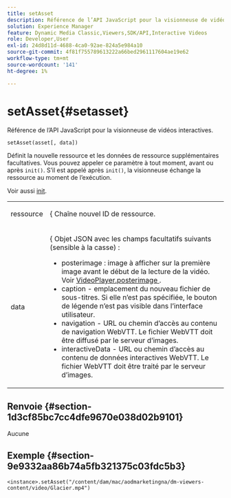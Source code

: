 ```yaml
---
title: setAsset
description: Référence de l’API JavaScript pour la visionneuse de vidéos interactives.
solution: Experience Manager
feature: Dynamic Media Classic,Viewers,SDK/API,Interactive Videos
role: Developer,User
exl-id: 24d8d11d-4688-4ca0-92ae-824a5e984a10
source-git-commit: 4f81f755789613222a66bed2961117604ae19e62
workflow-type: tm+mt
source-wordcount: '141'
ht-degree: 1%

---
```


# setAsset{#setasset}

Référence de l’API JavaScript pour la visionneuse de vidéos interactives.

`setAsset(asset[, data])`

Définit la nouvelle ressource et les données de ressource supplémentaires facultatives. Vous pouvez appeler ce paramètre à tout moment, avant ou après `init()`. S’il est appelé après `init()`, la visionneuse échange la ressource au moment de l’exécution.

Voir aussi [init](../../../c-html5-aem-asset-viewers/c-html5-aem-int-video/c-html5-aem-int-video-javascriptapiref/r-html5-aem-int-video-javascriptapiref-init.md#reference-aee94dd92a28410784f7a1792e28683b).

<table id="table_896DFF34A68A403DB93A6D597461A573"> 
 <tbody> 
  <tr> 
   <td colname="col1"> <p> <span class="codeph"> ressource </span> </p> </td> 
   <td colname="col2"> <p>{ <span class="codeph"> Chaîne </span> nouvel ID de ressource. </p> </td> 
  </tr> 
  <tr> 
   <td colname="col1"> <p> <span class="codeph"> data </span> </p> </td> 
   <td colname="col2"> <p> { <span class="codeph"> Objet JSON </span> avec les champs facultatifs suivants (sensible à la casse) : </p> <p> 
     <ul id="ul_924FB99ACF0F43699CD229593F1C1384"> 
      <li id="li_F3CFEF28BCB7450991EFE0BD4EB28E36"> <span class="codeph"> posterimage </span> : image à afficher sur la première image avant le début de la lecture de la vidéo. Voir <a href="../../../c-html5-aem-asset-viewers/c-html5-aem-int-video/r-html5-aem-int-video-config-attrib/r-html5-aem-int-video-config-attrib-videoplayer-posterimage.md#reference-8e8e2b3e7e9c4ee8b6dadf90cef494f7" format="dita" scope="local"> VideoPlayer.posterimage </a>. </li> 
      <li id="li_D6C3E543C70942C582020780E2DF74C8"> <span class="codeph"> caption </span> - emplacement du nouveau fichier de sous-titres. Si elle n’est pas spécifiée, le bouton de légende n’est pas visible dans l’interface utilisateur. </li> 
      <li id="li_BF866BD7275E450EA08A0E72FAA9D3AE"> <span class="codeph"> navigation </span> - URL ou chemin d’accès au contenu de navigation WebVTT. Le fichier WebVTT doit être diffusé par le serveur d’images. </li> 
      <li id="li_0C0EC5AB00554EC6AA01F60684A40213"> <span class="codeph"> interactiveData </span> - URL ou chemin d’accès au contenu de données interactives WebVTT. Le fichier WebVTT doit être traité par le serveur d’images. </li> 
     </ul> </p> </td> 
  </tr> 
 </tbody> 
</table>

## Renvoie {#section-1d3cf85bc7cc4dfe9670e038d02b9101}

Aucune

## Exemple {#section-9e9332aa86b74a5fb321375c03fdc5b3}

```
<instance>.setAsset("/content/dam/mac/aodmarketingna/dm-viewers-content/video/Glacier.mp4")
```
